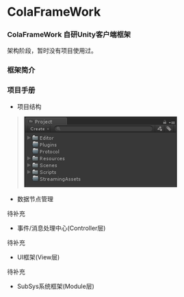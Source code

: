 # ColaFrameWork  

### ColaFrameWork 自研Unity客户端框架  
架构阶段，暂时没有项目使用过。  

### 框架简介  

### 项目手册  

* 项目结构  
> ![](./Doc/image/1.png)  

* 数据节点管理   

待补充  

* 事件/消息处理中心(Controller层)    

待补充  

* UI框架(View层)   

待补充  

* SubSys系统框架(Module层)  



